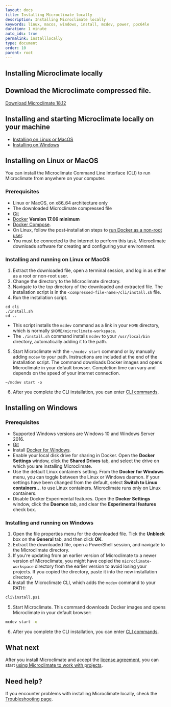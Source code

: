 ```yaml
---
layout: docs
title: Installing Microclimate locally
description: Installing Microclimate locally
keywords: linux, macos, windows, install, mcdev, power, ppc64le
duration: 1 minute
auto_ids: true
permalink: installlocally
type: document
order: 10
parent: root
---
```


## Installing Microclimate locally

## Download the Microclimate compressed file.

<a href="{{ site.downloadlink }}" class="download-link trackdownload" id="zipDownload">Download Microclimate 18.12</a>

## Installing and starting Microclimate locally on your machine

* [Installing on Linux or MacOS](#installing-on-linux-or-macos)
* [Installing on Windows](#installing-on-windows)

## Installing on Linux or MacOS

You can install the Microclimate Command Line Interface (CLI) to run Microclimate from anywhere on your computer.

### Prerequisites
* Linux or MacOS, on x86_64 architecture only
* The downloaded Microclimate compressed file
* [Git](https://git-scm.com/)
* [Docker](https://www.docker.com/get-docker) **Version 17.06 minimum**
* [Docker Compose](https://docs.docker.com/compose/install/).
* On Linux, follow the post-installation steps to [run Docker as a non-root user](https://docs.docker.com/engine/installation/linux/linux-postinstall/).
* You must be connected to the internet to perform this task. Microclimate downloads software for creating and configuring your environment.

### Installing and running on Linux or MacOS
1. Extract the downloaded file, open a terminal session, and log in as either as a root or non-root user.
2. Change the directory to the Microclimate directory.
3. Navigate to the top directory of the downloaded and extracted file. The installation script is in the `<compressed-file-name>/cli/install.sh` file.
4. Run the installation script.
```
cd cli
./install.sh
cd ..
```
* This script installs the `mcdev` command as a link in your `HOME` directory, which is normally `$HOME/microclimate-workspace`.
* The `./install.sh` command installs `mcdev` to your `/usr/local/bin` directory, automatically adding it to the path.
5. Start Microclimate with the `~/mcdev start` command or by manually adding `mcdev` to your path. Instructions are included at the end of the installation script. The command downloads Docker images and opens Microclimate in your default browser. Completion time can vary and depends on the speed of your internet connection.
```
~/mcdev start -o
```
6. After you complete the CLI installation, you can enter [CLI commands](clicommands).

## Installing on Windows

### Prerequisites
* Supported Windows versions are Windows 10 and Windows Server 2016.
* [Git](https://git-scm.com/)
* Install [Docker for Windows](https://www.docker.com/docker-windows).
* Enable your local disk drive for sharing in Docker. Open the **Docker Settings** window, click the **Shared Drives** tab, and select the drive on which you are installing Microclimate.
* Use the default Linux containers setting. From the **Docker for Windows** menu, you can toggle between the Linux or Windows daemon. If your settings have been changed from the default, select **Switch to Linux containers...** to use Linux containers. Microclimate runs only on Linux containers.
* Disable Docker Experimental features. Open the **Docker Settings** window, click the **Daemon** tab, and clear the **Experimental features** check box.

### Installing and running on Windows
1. Open the file properties menu for the downloaded file. Tick the **Unblock** box on the **General** tab, and then click **OK**.
2. Extract the downloaded file, open a PowerShell session, and navigate to the Microclimate directory.
3. If you're updating from an earlier version of Microclimate to a newer version of Microclimate, you might have copied the `microclimate-workspace` directory from the earlier version to avoid losing your projects. If you copied the directory, paste it into the new installation directory.
4. Install the Microclimate CLI, which adds the `mcdev` command to your PATH:
```bash
cli\install.ps1
```
5. Start Microclimate. This command downloads Docker images and opens Microclimate in your default browser:
```bash
mcdev start -o
```
6. After you complete the CLI installation, you can enter [CLI commands](clicommands).

## What next
After you install Microclimate and accept the [license agreement](license), you can start [using Microclimate to work with projects](usingmicroclimate).

## Need help?
If you encounter problems with installing Microclimate locally, check the [Troubleshooting page](troubleshooting#installing-microclimate-locally).
